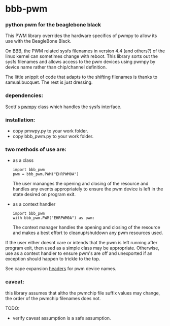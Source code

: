 # bbb-pwm
### python pwm for the beaglebone black ###

This PWM library overrides the hardware specifics of pwmpy to allow its use with the BeagleBone Black.

On BBB, the PWM related sysfs filenames in version 4.4 (and others?) of the linux kernel can sometimes change
with reboot.  This library sorts out the sysfs filenames and allows access to the pwm devices using pwmpy by
device name rather than chip/channel definition.

The little snippit of code that adapts to the shifting filenames is thanks to samual.bucquet.
The rest is just dressing.

### dependencies: ###
Scott's [pwmpy](https://github.com/scottellis/pwmpy) class which handles the sysfs interface.

### installation: ###
 * copy pmwpy.py to your work folder.
 * copy bbb_pwm.py to your work folder.

### two methods of use are: ###
 * as a class
   ```
   import bbb_pwm
   pwm = bbb_pwm.PWM("EHRPWM0A")
   ```
   The user mananges the opening and closing of the resource and handles any events appropriately
   to ensure the pwm device is left in the state desired on program exit.

* as a context handler
   ```
   import bbb_pwm
   with bbb_pwm.PWM("EHRPWM0A") as pwm:
   ```
   The context manager handles the opening and closing of the resource and makes a best effort
   to cleanup/shutdown any pwm resources used.

If the user either doesnt care or intends that the pwm is left running after program exit, then used as a
simple class may be appropriate.  Otherwise, use as a context handler to ensure pwm's are off and unexported if an
exception should happen to trickle to the top.

See cape expansion [headers](http://elinux.org/Beagleboard:Cape_Expansion_Headers#8_PWMs_and_4_Timers) for pwm device names.

### caveat: ###
this library assumes that altho the pwmchip file suffix values may change, the order of the pwmchip
filenames does not.

TODO:
 * verify caveat assumption is a safe assumption.
 
